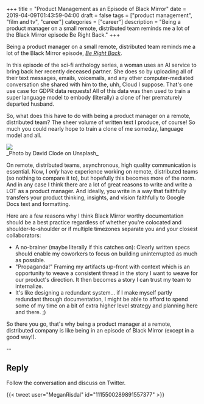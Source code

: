 +++ 
title = "Product Management as an Episode of Black Mirror" 
date = 2019-04-09T01:43:59-04:00 
draft = false 
tags = ["product management", "film and tv", "career"] 
categories = ["career"] 
description = "Being a product manager on a small remote, distributed team reminds me a lot of the Black Mirror episode Be Right Back."
+++

Being a product manager on a small remote, distributed team reminds me a lot of the Black Mirror episode, [_Be Right Back_](https://en.wikipedia.org/wiki/Be_Right_Back). 

In this episode of the sci-fi anthology series, a woman uses an AI service to bring back her recently deceased partner. She does so by uploading all of their text messages, emails, voicemails, and any other computer-mediated conversation she shared with him to the, uhh, Cloud I suppose. That's one use case for GDPR data requests! All of this data was then used to train a super language model to embody (literally) a clone of her prematurely departed husband. 

So, what does this have to do with being a product manager on a remote, distributed team? The sheer volume of written text I produce, of course! So much you could nearly hope to train a clone of me someday, language model and all.

<img src="https://source.unsplash.com/eOSqRq2Qm1c/800x450">
<figcaption>_Photo by David Clode on Unsplash_</figcaption>

On remote, distributed teams, asynchronous, high quality communication is essential. Now, I _only_ have experience working on remote, distributed teams (so nothing to compare it to), but hopefully this becomes more of the norm. And in any case I think there are a lot of great reasons to write and write a LOT as a product manager. And ideally, you write in a way that faithfully transfers your product thinking, insights, and vision faithfully to Google Docs text and formatting. 

Here are a few reasons why I think Black Mirror worthy documentation should be a best practice regardless of whether you're colocated and shoulder-to-shoulder or if multiple timezones separate you and your closest collaborators:

* A no-brainer (maybe literally if this catches on): Clearly written specs should enable my coworkers to focus on building uninterrupted as much as possible. 
* "Propaganda!" Framing my artifacts up-front with context which is an opportunity to weave a consistent thread in the story I want to weave for our product's direction. It then becomes a story I can trust my team to internalize.
* It's like designing a redundant system... if I make myself partly redundant through documentation, I might be able to afford to spend some of my time on a bit of extra higher level strategy and planning here and there. ;)

So there you go, that's why being a product manager at a remote, distributed company is like being in an episode of Black Mirror (except in a good way!).

--

## Reply

Follow the conversation and discuss on Twitter.

{{< tweet user="MeganRisdal" id="1115500289891557377" >}}